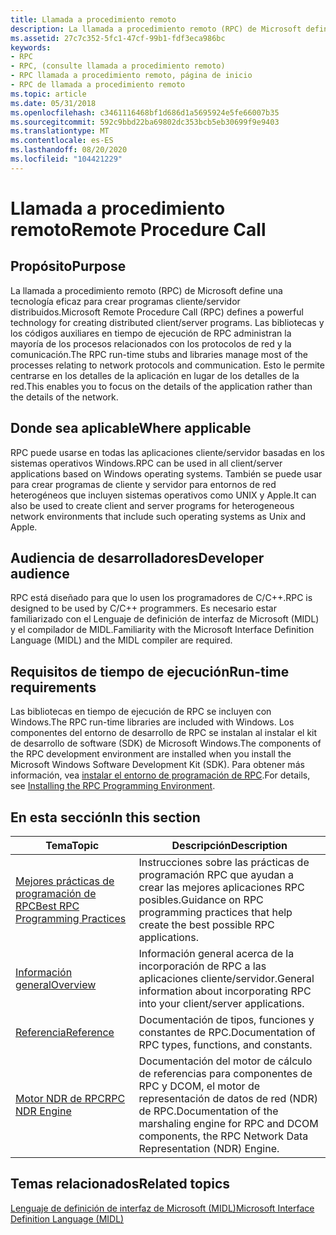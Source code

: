 ```yaml
---
title: Llamada a procedimiento remoto
description: La llamada a procedimiento remoto (RPC) de Microsoft define una tecnología eficaz para crear programas cliente/servidor distribuidos.
ms.assetid: 27c7c352-5fc1-47cf-99b1-fdf3eca986bc
keywords:
- RPC
- RPC, (consulte llamada a procedimiento remoto)
- RPC llamada a procedimiento remoto, página de inicio
- RPC de llamada a procedimiento remoto
ms.topic: article
ms.date: 05/31/2018
ms.openlocfilehash: c3461116468bf1d686d1a5695924e5fe66007b35
ms.sourcegitcommit: 592c9bbd22ba69802dc353bcb5eb30699f9e9403
ms.translationtype: MT
ms.contentlocale: es-ES
ms.lasthandoff: 08/20/2020
ms.locfileid: "104421229"
---
```

# <a name="remote-procedure-call"></a><span data-ttu-id="bb86c-107">Llamada a procedimiento remoto</span><span class="sxs-lookup"><span data-stu-id="bb86c-107">Remote Procedure Call</span></span>

## <a name="purpose"></a><span data-ttu-id="bb86c-108">Propósito</span><span class="sxs-lookup"><span data-stu-id="bb86c-108">Purpose</span></span>

<span data-ttu-id="bb86c-109">La llamada a procedimiento remoto (RPC) de Microsoft define una tecnología eficaz para crear programas cliente/servidor distribuidos.</span><span class="sxs-lookup"><span data-stu-id="bb86c-109">Microsoft Remote Procedure Call (RPC) defines a powerful technology for creating distributed client/server programs.</span></span> <span data-ttu-id="bb86c-110">Las bibliotecas y los códigos auxiliares en tiempo de ejecución de RPC administran la mayoría de los procesos relacionados con los protocolos de red y la comunicación.</span><span class="sxs-lookup"><span data-stu-id="bb86c-110">The RPC run-time stubs and libraries manage most of the processes relating to network protocols and communication.</span></span> <span data-ttu-id="bb86c-111">Esto le permite centrarse en los detalles de la aplicación en lugar de los detalles de la red.</span><span class="sxs-lookup"><span data-stu-id="bb86c-111">This enables you to focus on the details of the application rather than the details of the network.</span></span>

## <a name="where-applicable"></a><span data-ttu-id="bb86c-112">Donde sea aplicable</span><span class="sxs-lookup"><span data-stu-id="bb86c-112">Where applicable</span></span>

<span data-ttu-id="bb86c-113">RPC puede usarse en todas las aplicaciones cliente/servidor basadas en los sistemas operativos Windows.</span><span class="sxs-lookup"><span data-stu-id="bb86c-113">RPC can be used in all client/server applications based on Windows operating systems.</span></span> <span data-ttu-id="bb86c-114">También se puede usar para crear programas de cliente y servidor para entornos de red heterogéneos que incluyen sistemas operativos como UNIX y Apple.</span><span class="sxs-lookup"><span data-stu-id="bb86c-114">It can also be used to create client and server programs for heterogeneous network environments that include such operating systems as Unix and Apple.</span></span>

## <a name="developer-audience"></a><span data-ttu-id="bb86c-115">Audiencia de desarrolladores</span><span class="sxs-lookup"><span data-stu-id="bb86c-115">Developer audience</span></span>

<span data-ttu-id="bb86c-116">RPC está diseñado para que lo usen los programadores de C/C++.</span><span class="sxs-lookup"><span data-stu-id="bb86c-116">RPC is designed to be used by C/C++ programmers.</span></span> <span data-ttu-id="bb86c-117">Es necesario estar familiarizado con el Lenguaje de definición de interfaz de Microsoft (MIDL) y el compilador de MIDL.</span><span class="sxs-lookup"><span data-stu-id="bb86c-117">Familiarity with the Microsoft Interface Definition Language (MIDL) and the MIDL compiler are required.</span></span>

## <a name="run-time-requirements"></a><span data-ttu-id="bb86c-118">Requisitos de tiempo de ejecución</span><span class="sxs-lookup"><span data-stu-id="bb86c-118">Run-time requirements</span></span>

<span data-ttu-id="bb86c-119">Las bibliotecas en tiempo de ejecución de RPC se incluyen con Windows.</span><span class="sxs-lookup"><span data-stu-id="bb86c-119">The RPC run-time libraries are included with Windows.</span></span> <span data-ttu-id="bb86c-120">Los componentes del entorno de desarrollo de RPC se instalan al instalar el kit de desarrollo de software (SDK) de Microsoft Windows.</span><span class="sxs-lookup"><span data-stu-id="bb86c-120">The components of the RPC development environment are installed when you install the Microsoft Windows Software Development Kit (SDK).</span></span> <span data-ttu-id="bb86c-121">Para obtener más información, vea [instalar el entorno de programación de RPC](installing-the-rpc-programming-environment.md).</span><span class="sxs-lookup"><span data-stu-id="bb86c-121">For details, see [Installing the RPC Programming Environment](installing-the-rpc-programming-environment.md).</span></span>

## <a name="in-this-section"></a><span data-ttu-id="bb86c-122">En esta sección</span><span class="sxs-lookup"><span data-stu-id="bb86c-122">In this section</span></span>



| <span data-ttu-id="bb86c-123">Tema</span><span class="sxs-lookup"><span data-stu-id="bb86c-123">Topic</span></span>                                                                           | <span data-ttu-id="bb86c-124">Descripción</span><span class="sxs-lookup"><span data-stu-id="bb86c-124">Description</span></span>                                                                                                                      |
|---------------------------------------------------------------------------------|----------------------------------------------------------------------------------------------------------------------------------|
| [<span data-ttu-id="bb86c-125">Mejores prácticas de programación de RPC</span><span class="sxs-lookup"><span data-stu-id="bb86c-125">Best RPC Programming Practices</span></span>](best-rpc-programming-practices.md)<br/> | <span data-ttu-id="bb86c-126">Instrucciones sobre las prácticas de programación RPC que ayudan a crear las mejores aplicaciones RPC posibles.</span><span class="sxs-lookup"><span data-stu-id="bb86c-126">Guidance on RPC programming practices that help create the best possible RPC applications.</span></span><br/>                            |
| [<span data-ttu-id="bb86c-127">Información general</span><span class="sxs-lookup"><span data-stu-id="bb86c-127">Overview</span></span>](overviews.md)<br/>                                            | <span data-ttu-id="bb86c-128">Información general acerca de la incorporación de RPC a las aplicaciones cliente/servidor.</span><span class="sxs-lookup"><span data-stu-id="bb86c-128">General information about incorporating RPC into your client/server applications.</span></span><br/>                                     |
| [<span data-ttu-id="bb86c-129">Referencia</span><span class="sxs-lookup"><span data-stu-id="bb86c-129">Reference</span></span>](reference.md)<br/>                                           | <span data-ttu-id="bb86c-130">Documentación de tipos, funciones y constantes de RPC.</span><span class="sxs-lookup"><span data-stu-id="bb86c-130">Documentation of RPC types, functions, and constants.</span></span><br/>                                                                 |
| [<span data-ttu-id="bb86c-131">Motor NDR de RPC</span><span class="sxs-lookup"><span data-stu-id="bb86c-131">RPC NDR Engine</span></span>](rpc-ndr-engine.md)<br/>                                 | <span data-ttu-id="bb86c-132">Documentación del motor de cálculo de referencias para componentes de RPC y DCOM, el motor de representación de datos de red (NDR) de RPC.</span><span class="sxs-lookup"><span data-stu-id="bb86c-132">Documentation of the marshaling engine for RPC and DCOM components, the RPC Network Data Representation (NDR) Engine.</span></span><br/> |



 

## <a name="related-topics"></a><span data-ttu-id="bb86c-133">Temas relacionados</span><span class="sxs-lookup"><span data-stu-id="bb86c-133">Related topics</span></span>

<dl> <dt>

[<span data-ttu-id="bb86c-134">Lenguaje de definición de interfaz de Microsoft (MIDL)</span><span class="sxs-lookup"><span data-stu-id="bb86c-134">Microsoft Interface Definition Language (MIDL)</span></span>](/windows/desktop/Midl/midl-start-page)
</dt> </dl>

 

